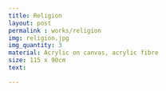 ```yaml
---
title: Religion
layout: post
permalink : works/religion
img: religion.jpg
img_quantity: 3
material: Acrylic on canvas, acrylic fibre
size: 115 x 90cm
text:

---
```

